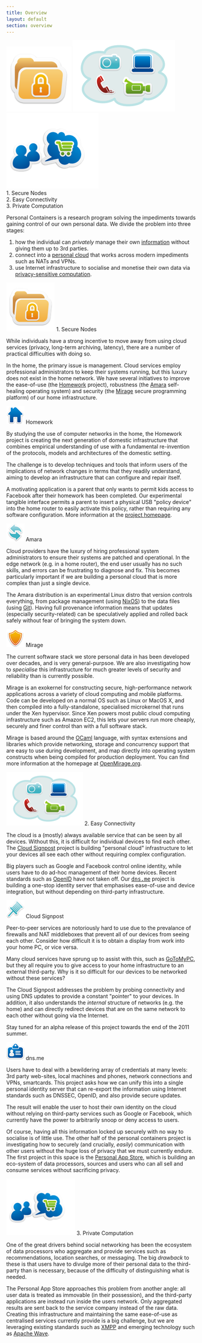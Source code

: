 ```yaml
---
title: Overview
layout: default
section: overview
---
```


<div class="overview_bar">
<a href="#nodes"><img src="/graffle/stage1.png"></img></a>
<a href="#connectivity"><img src="/graffle/stage2.png"></img></a>
<a href="#compute"><img src="/graffle/stage3.png"></img></a>
<div class="overview_text" id="overview1">1. Secure Nodes</div>
<div class="overview_text" id="overview2">2. Easy Connectivity</div>
<div class="overview_text" id="overview3">3. Private Computation</div>
</div>

Personal Containers is a research program solving the impediments towards gaining control of our own personal data. We divide the problem into three stages: 

1. how the individual can <i>privately</i> manage their own <a href="#nodes">information</a> without giving them up to 3rd parties.
2. connect into a <a href="#connectivity">personal cloud</a> that works across modern impediments such as NATs and VPNs.
3. use Internet infrastructure to socialise and monetise their own data via <a href="#compute">privacy-sensitive computation</a>.

<a name="nodes"><img class="project_icon" src="/graffle/stage1-sm.png"></img></a>
<span class="project_stage">1. Secure Nodes</span>

While individuals have a strong incentive to move away from using cloud services (privacy, long-term archiving, latency), there are a number of practical difficulties with doing so.

In the home, the primary issue is management. Cloud services employ professional administrators to keep their systems running, but this luxury does not exist in the home network. We have several initiatives to improve the ease-of-use (the <a href="#homework">Homework</a> project), robustness (the <a href="#amara">Amara</a> self-healing operating system) and security (the <a href="#mirage">Mirage</a> secure programming platform) of our home infrastructure.

<a name="homework"><img src="/icons/home-48.png" class="project_icon"></img></a>
<span class="project_title">Homework</span>

By studying the use of computer networks in the home, the Homework project is creating the next generation of domestic infrastructure that combines empirical understanding of use with a fundamental re-invention of the protocols, models and architectures of the domestic setting.

The challenge is to develop techniques and tools that inform users of the implications of network changes in terms that they readily understand, aiming to develop an infrastructure that can configure and repair itself.

A motivating application is a parent that only wants to permit kids access to Facebook after their homework has been completed. Our experimental tangible interface permits a parent to insert a physical USB "policy device" into the home router to easily activate this policy, rather than requiring any software configuration. More information at the <a href="http://www.homenetworks.ac.uk">project homepage</a>.

<a name="amara"><img src="/icons/refresh-48.png" class="project_icon"></img></a>
<span class="project_title">Amara</span>

Cloud providers have the luxury of hiring professional system administrators to ensure their systems are patched and operational. In the edge network (e.g. in a home router), the end user usually has no such skills, and errors can be frustrating to diagnose and fix. This becomes particularly important if we are building a personal cloud that is more complex than just a single device.

The Amara distribution is an experimental Linux distro that version controls everything, from package management (using <a href="http://nixos.org/nixos/">NixOS</a>) to the data files (using <a href="http://git-scm.com/">Git</a>). Having full provenance information means that updates (especially security-related) can be speculatively applied and rolled back safely without fear of bringing the system down.

<a name="mirage"><img src="/icons/security-48.png" class="project_icon"></img></a>
<span class="project_title">Mirage</span>

The current software stack we store personal data in has been developed over decades, and is very general-purpsoe.  We are also investigating how to *specialise* this infrastructure for much greater levels of security and reliability than is currently possible.

Mirage is an exokernel for constructing secure, high-performance network applications across a variety of cloud computing and mobile platforms. Code can be developed on a normal OS such as Linux or MacOS X, and then compiled into a fully-standalone, specialised microkernel that runs under the Xen hypervisor. Since Xen powers most public cloud computing infrastructure such as Amazon EC2, this lets your servers run more cheaply, securely and finer control than with a full software stack.

Mirage is based around the <a href="http://caml.inria.fr/">OCaml</a> language, with syntax extensions and libraries which provide networking, storage and concurrency support that are easy to use during development, and map directly into operating system constructs when being compiled for production deployment. You can find more information at the homepage at <a href="http://www.openmirage.org/">OpenMirage.org</a>.

<a name="connectivity"><img class="project_icon" src="/graffle/stage2-sm.png"></img></a>
<span class="project_stage">2. Easy Connectivity</span>

The cloud is a (mostly) always available service that can be seen by all devices. Without this, it is difficult for individual devices to find each other.
 The <a href="#signpost">Cloud Signpost</a> project is building "personal cloud" infrastructure to let your devices all see each other without requiring complex configuration.

Big players such as Google and Facebook control online identity, while users have to do ad-hoc management of their home devices. Recent standards such as <a href="http://openid.net/">OpenID</a> have not taken off. Our <tt><a href="#identity">dns.me</a></tt> project is building a one-stop identity server that emphasises ease-of-use and device integration, but without depending on third-party infrastructure.

<a name="signpost"><img src="/icons/map-48.png" class="project_icon"></img></a>
<span class="project_title">Cloud Signpost</span>

Peer-to-peer services are notoriously hard to use due to the prevalance of firewalls and NAT middleboxes that prevent all of our devices from seeing each other. Consider how difficult it is to obtain a display from work into your home PC, or vice versa. 

Many cloud services have sprung up to assist with this, such as <a href="http://gotomypc.com">GoToMyPC</a>, but they all require you to give access to your home infrastructure to an external third-party. Why is it so difficult for our devices to be networked without these services?

The Cloud Signpost addresses the problem by probing connectivity and using DNS updates to provide a constant "pointer" to your devices. In addition, it also understands the *internal* structure of networks (e.g. the home) and can directly redirect devices that are on the same network to each other without going via the Internet.

Stay tuned for an alpha release of this project towards the end of the 2011 summer.

<a name="identity"><img src="/icons/id_card-48.png" class="project_icon"></img></a>
<span class="project_title">dns.me</span>

Users have to deal with a bewildering array of credentials at many levels: 3rd party web-sites, local machines and phones, network connections and VPNs, smartcards. This project asks how we can unify this into a single personal identity server that can re-export the information using Internet standards such as DNSSEC, OpenID, and also provide secure updates.

The result will enable the user to host their own identity on the cloud without relying on third-party services such as Google or Facebook, which currently have the power to arbitrarily snoop or deny access to users.

Of course, having all this information locked up securely with no way to socialise is of little use. The other half of the personal containers project is investigating how to securely (and crucially, *easily*) communication with other users without the huge loss of privacy that we must currently endure. The first project in this space is the <a href="#appstore">Personal App Store</a>, which is building an eco-system of data processors, sources and users who can all sell and consume services without sacrificing privacy.

<a name="compute"><img class="project_icon" src="/graffle/stage3-sm.png"></img></a>
<span class="project_stage">3. Private Computation</span>

One of the great drivers behind social networking has been the ecosystem of data processors who aggregate and provide services such as recommendations, location searches, or messaging.  The big *drawback* to these is that users have to divulge more of their personal data to the third-party than is necessary, because of the difficulty of distinguishing what is needed.

The Personal App Store approaches this problem from another angle: all user data is treated as immovable (in their possession), and the third-party applications are instead run inside the users network. Only aggregated results are sent back to the service company instead of the raw data.
Creating this infrastructure and maintaining the same ease-of-use as centralised services currently provide is a big challenge, but we are leveraging existing standards such as <a href="http://xmpp.org/">XMPP</a> and emerging technology such as <a href="http://incubator.apache.org/wave/">Apache Wave</a>.

